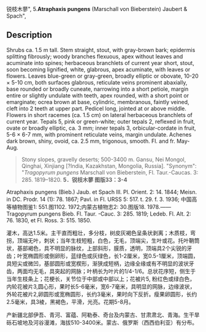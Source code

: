 锐枝木蓼",
5.**Atraphaxis pungens** (Marschall von Bieberstein) Jaubert & Spach",

## Description
Shrubs ca. 1.5 m tall. Stem straight, stout, with gray-brown bark; epidermis splitting fibrously; woody branches flexuous, apex without leaves and acuminate into spines; herbaceous branchlets of current year short, stout, soon becoming lignified, white, glabrous, apex acuminate, with leaves or flowers. Leaves blue-green or gray-green, broadly elliptic or obovate, 10-20 × 5-10 cm, both surfaces glabrous, reticulate veins prominent abaxially, base rounded or broadly cuneate, narrowing into a short petiole, margin entire or slightly undulate with teeth, apex rounded, with a short point or emarginate; ocrea brown at base, cylindric, membranous, faintly veined, cleft into 2 teeth at upper part. Pedicel long, jointed at or above middle. Flowers in short racemes (ca. 1.5 cm) on lateral herbaceous branchlets of current year. Tepals 5, pink or green-white; outer tepals 2, reflexed in fruit, ovate or broadly elliptic, ca. 3 mm; inner tepals 3, orbicular-cordate in fruit, 5-6 × 6-7 mm, with prominent reticulate veins, margin undulate. Achenes dark brown, shiny, ovoid, ca. 2.5 mm, trigonous, smooth. Fl. and fr. May-Aug.

> Stony slopes, gravelly deserts; 500-3400 m. Gansu, Nei Mongol, Qinghai, Xinjiang [?India, Kazakhstan, Mongolia, Russia].
  "Synonym": "*Tragopyrum* *pungens* Marschall von Bieberstein, Fl. Taur.-Caucas. 3: 285. 1819–1820.
**5．锐枝木蓼 图版33：3-4**

Atraphaxis pungens (Bieb.) Jaub. et Spach Ill. Pl. Orient. 2: 14. 1844; Meisn. in DC. Prodr. 14 (1): 78. 1867; Pavl. in Fl. URSS 5: 517. t. 29. f. 3. 1936; 中国高等植物图鉴1: 551.图1102. 1972;内蒙古植物志2: 30.图版18. 1978.——Tragopyrum pungens Bieb. Fl. Taur. -Cauc. 3: 285. 1819; Ledeb. Fl. Alt. 2: 76. 1830, et Fl. Ross. 3: 515. 1850.

灌木，高达1.5米。主干直而粗壮，多分枝，树皮灰褐色呈条状剥离；木质枝，弯拐，顶端无叶，刺状；当年生枝短粗，白色，无毛，顶端尖，生叶或花。托叶鞘筒状，基部褐色，具不明显的脉纹，上部斜形，膜质，透明，顶端具2个尖锐的牙齿；叶宽椭圆形或倒卵形，蓝绿色或灰绿色，长1-2厘米，宽0.5-1厘米，顶端圆，具短尖或微凹，基部圆形或宽楔形，渐狭成短柄，边缘全缘或有不明显的波状牙齿，两面均无毛，具突起的网脉；叶柄长为叶片的1/4-1/6。总状花序短，侧生于当年生枝条上；花梗长，关节位于中部或中部以上；花被片5, 粉红色或绿白色，内轮花被片3,圆心形，果时长5-6毫米，宽6-7毫米，具明显的网脉，边缘波状，外轮花被片2,卵圆形或宽椭圆形，长约3毫米，果时向下反折。瘦果卵圆形，长约2.5毫米，具3棱，黑褐色，平滑，光亮。花期5-8月。

产新疆北部伊吾、青河、富蕴、阿勒泰、奇台及内蒙古、甘肃肃北、青海。生干旱砾石坡地及河谷漫滩，海拔510-3400米。蒙古、俄罗斯（西西伯利亚）有分布。
